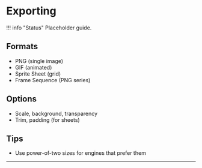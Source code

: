 # Exporting

!!! info "Status"
    Placeholder guide.

## Formats
- PNG (single image)
- GIF (animated)
- Sprite Sheet (grid)
- Frame Sequence (PNG series)

## Options
- Scale, background, transparency
- Trim, padding (for sheets)

## Tips
- Use power-of-two sizes for engines that prefer them

---